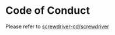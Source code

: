 # Code of Conduct

Please refer to [screwdriver-cd/screwdriver](https://github.com/screwdriver-cd/screwdriver/blob/master/code-of-conduct.md)

